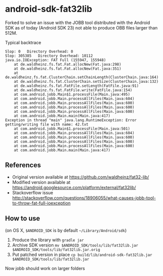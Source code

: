 # android-sdk-fat32lib

Forked to solve an issue with the JOBB tool distributed with the Android SDK as of today (Android SDK 23) not able to produce OBB files larger than 512M.

Typical backtrace
```
Slop: 0   Directory Overhead: 0
Slop: 305385   Directory Overhead: 10112
java.io.IOException: FAT Full (155947, 155948)
	at de.waldheinz.fs.fat.Fat.allocNew(Fat.java:298)
	at de.waldheinz.fs.fat.Fat.allocNew(Fat.java:351)
	at de.waldheinz.fs.fat.ClusterChain.setChainLength(ClusterChain.java:164)
	at de.waldheinz.fs.fat.ClusterChain.setSize(ClusterChain.java:132)
	at de.waldheinz.fs.fat.FatFile.setLength(FatFile.java:91)
	at de.waldheinz.fs.fat.FatFile.write(FatFile.java:154)
	at com.android.jobb.Main$1.processFile(Main.java:495)
	at com.android.jobb.Main.processAllFiles(Main.java:604)
	at com.android.jobb.Main.processAllFiles(Main.java:600)
	at com.android.jobb.Main.processAllFiles(Main.java:600)
	at com.android.jobb.Main.processAllFiles(Main.java:600)
	at com.android.jobb.Main.main(Main.java:417)
Exception in thread "main" java.lang.RuntimeException: Error getting/writing file with name: 42.txt
	at com.android.jobb.Main$1.processFile(Main.java:501)
	at com.android.jobb.Main.processAllFiles(Main.java:604)
	at com.android.jobb.Main.processAllFiles(Main.java:600)
	at com.android.jobb.Main.processAllFiles(Main.java:600)
	at com.android.jobb.Main.processAllFiles(Main.java:600)
	at com.android.jobb.Main.main(Main.java:417)
```

## References

* Original version available at https://github.com/waldheinz/fat32-lib/
* Modified version available at https://android.googlesource.com/platform/external/fat32lib/
* Stackoverflow issue http://stackoverflow.com/questions/18906055/what-causes-jobb-tool-to-throw-fat-full-ioexception

## How to use

(on OS X, `$ANDROID_SDK` is by default `~/Library/Android/sdk`)

1. Produce the library with `gradle jar`
2. Archive SDK version `mv $ANDROID_SDK/tools/lib/fat32lib.jar $ANDROID_SDK/tools/lib/fat32lib.jar.orig`
3. Put patched version in place `cp build/lib/android-sdk-fat32lib.jar $ANDROID_SDK/tools/lib/fat32lib.jar`

Now jobb should work on larger folders
